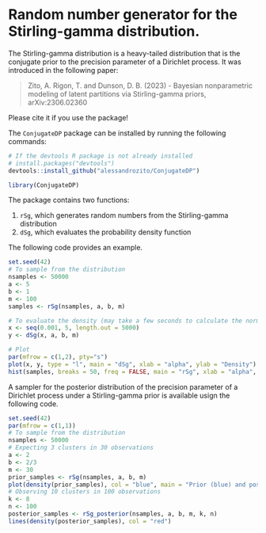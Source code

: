 # Random number generator for the Stirling-gamma distribution. 

The Stirling-gamma distribution is a heavy-tailed distribution that is the conjugate prior to the precision parameter of a Dirichlet process. 
It was introduced in the following paper:
> Zito, A. Rigon, T. and Dunson, D. B. (2023) - Bayesian nonparametric modeling of latent partitions via Stirling-gamma priors, arXiv:2306.02360

Please cite it if you use the package!

The `ConjugateDP` package can be installed by running the following commands:
```r
# If the devtools R package is not already installed
# install.packages("devtools")
devtools::install_github("alessandrozito/ConjugateDP")

library(ConjugateDP)
```
The package contains two functions: 
  1) `rSg`, which generates random numbers from the Stirling-gamma distribution
  2) `dSg`, which evaluates the probability density function

The following code provides an example.

```r
set.seed(42)
# To sample from the distribution
nsamples <- 50000
a <- 5
b <- 1
m <- 100
samples <- rSg(nsamples, a, b, m)

# To evaluate the density (may take a few seconds to calculate the normalizing constant)
x <- seq(0.001, 5, length.out = 5000)
y <- dSg(x, a, b, m)

# Plot 
par(mfrow = c(1,2), pty="s")
plot(x, y, type = "l", main = "dSg", xlab = "alpha", ylab = "Density")
hist(samples, breaks = 50, freq = FALSE, main = "rSg", xlab = "alpha", ylab = "Density")
```

A sampler for the posterior distribution of the precision parameter of a Dirichlet process
under a Stirling-gamma prior is available usign the following code.
```r
set.seed(42)
par(mfrow = c(1,1))
# To sample from the distribution
nsamples <- 50000
# Expecting 3 clusters in 30 observations
a <- 2
b <- 2/3
m <- 30
prior_samples <- rSg(nsamples, a, b, m)
plot(density(prior_samples), col = "blue", main = "Prior (blue) and posterior (red) precision")
# Observing 10 clusters in 100 observations
k <- 8
n <- 100
posterior_samples <- rSg_posterior(nsamples, a, b, m, k, n)
lines(density(posterior_samples), col = "red")
```




